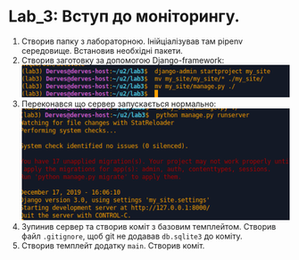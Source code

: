 # Lab_3: Вступ до моніторингу.

1. Створив папку з лабораторною. Інійціалізував там pipenv середовище. Встановив необхідні пакети.
2. Створив заготовку за допомогою Django-framework:
![](img/django-template.png)
3. Переконався що сервер запускається нормально:
![](img/run-django.png)
4. Зупинив сервер та створив коміт з базовим темплейтом. Створив файл `.gitignore`, щоб git не додавав `db.sqlite3` до коміту.
5. Створив темплейт додатку `main`. Створив коміт.